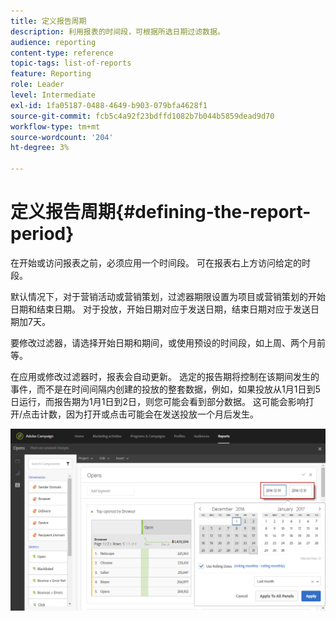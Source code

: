```yaml
---
title: 定义报告周期
description: 利用报表的时间段，可根据所选日期过滤数据。
audience: reporting
content-type: reference
topic-tags: list-of-reports
feature: Reporting
role: Leader
level: Intermediate
exl-id: 1fa05187-0488-4649-b903-079bfa4628f1
source-git-commit: fcb5c4a92f23bdffd1082b7b044b5859dead9d70
workflow-type: tm+mt
source-wordcount: '204'
ht-degree: 3%

---
```


# 定义报告周期{#defining-the-report-period}

在开始或访问报表之前，必须应用一个时间段。 可在报表右上方访问给定的时段。

默认情况下，对于营销活动或营销策划，过滤器期限设置为项目或营销策划的开始日期和结束日期。 对于投放，开始日期对应于发送日期，结束日期对应于发送日期加7天。

要修改过滤器，请选择开始日期和期间，或使用预设的时间段，如上周、两个月前等。

在应用或修改过滤器时，报表会自动更新。 选定的报告期将控制在该期间发生的事件，而不是在时间间隔内创建的投放的整套数据，例如，如果投放从1月1日到5日运行，而报告期为1月1日到2日，则您可能会看到部分数据。 这可能会影响打开/点击计数，因为打开或点击可能会在发送投放一个月后发生。

![](assets/campaign_reports_5.png)
